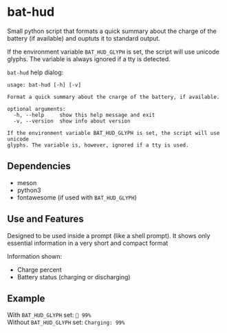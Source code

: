# bat-hud
Small python script that formats a quick summary about the charge of the
battery (if available) and ouptuts it to standard output.

If the environment variable `BAT_HUD_GLYPH` is set, the script will use
unicode glyphs. The variable is always ignored if a tty is detected.

`bat-hud` help dialog:
```
usage: bat-hud [-h] [-v]

Format a quick summary about the cnarge of the battery, if available.

optional arguments:
  -h, --help     show this help message and exit
  -v, --version  show info about version

If the environment variable BAT_HUD_GLYPH is set, the script will use unicode
glyphs. The variable is, however, ignored if a tty is used.
```

## Dependencies
- meson
- python3
- fontawesome (if used with `BAT_HUD_GLYPH`)

## Use and Features
Designed to be used inside a prompt (like a shell prompt). It shows only essential
information in a very short and compact format

Information shown:
- Charge percent
- Battery status (charging or discharging)

## Example
With `BAT_HUD_GLYPH` set: ` 99%`  
Without `BAT_HUD_GLYPH` set: `Charging: 99%`

